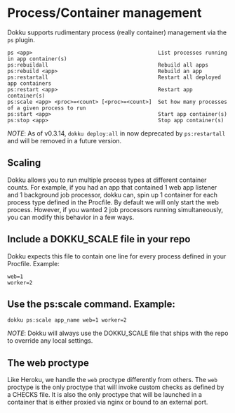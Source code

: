 # Process/Container management

Dokku supports rudimentary process (really container) management via the `ps` plugin.

```
ps <app>                                        List processes running in app container(s)
ps:rebuildall                                   Rebuild all apps
ps:rebuild <app>                                Rebuild an app
ps:restartall                                   Restart all deployed app containers
ps:restart <app>                                Restart app container(s)
ps:scale <app> <proc>=<count> [<proc>=<count>]  Set how many processes of a given process to run
ps:start <app>                                  Start app container(s)
ps:stop <app>                                   Stop app container(s)
```

*NOTE*: As of v0.3.14, `dokku deploy:all` in now deprecated by `ps:restartall` and will be removed in a future version.


## Scaling

Dokku allows you to run multiple process types at different container counts. For example, if you had an app that contained 1 web app listener and 1 background job processor, dokku can, spin up 1 container for each process type defined in the Procfile. By default we will only start the web process. However, if you wanted 2 job processors running simultaneously, you can modify this behavior in a few ways.

## Include a DOKKU_SCALE file in your repo

Dokku expects this file to contain one line for every process defined in your Procfile. Example:
```
web=1
worker=2
```


## Use the ps:scale command. Example:
```
dokku ps:scale app_name web=1 worker=2
```
*NOTE*: Dokku will always use the DOKKU_SCALE file that ships with the repo to override any local settings.


## The web proctype

Like Heroku, we handle the `web` proctype differently from others. The `web` proctype is the only proctype that will invoke custom checks as defined by a CHECKS file. It is also the only proctype that will be launched in a container that is either proxied via nginx or bound to an external port.
